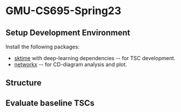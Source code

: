 # GMU-CS695-Spring23
 
## Setup Development Environment

Install the following packages:
- [sktime](https://github.com/sktime/sktime#hourglass_flowing_sand-install-sktime) with deep-learning dependencies -- for TSC development.
- [networkx](https://pypi.org/project/networkx/) -- for CD-diagram analysis and plot.

## Structure


## Evaluate baseline TSCs
